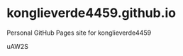 # konglieverde4459.github.io
Personal GitHub Pages site for konglieverde4459

























































uAW2S
